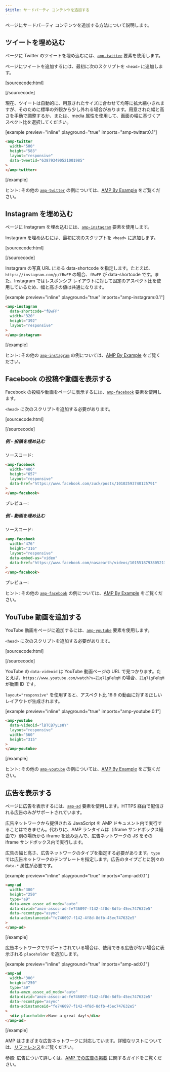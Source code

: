 ```yaml
---
$title: サードパーティ コンテンツを追加する
---
```


ページにサードパーティ コンテンツを追加する方法について説明します。

## ツイートを埋め込む

ページに Twitter のツイートを埋め込むには、[`amp-twitter`](../../../../documentation/components/reference/amp-twitter.md) 要素を使用します。

ページにツイートを追加するには、最初に次のスクリプトを `<head>` に追加します。

[sourcecode:html]

<script async custom-element="amp-twitter" src="https://cdn.ampproject.org/v0/amp-twitter-0.1.js"></script>

[/sourcecode]

現在、ツイートは自動的に、用意されたサイズに合わせて均等に拡大縮小されますが、そのために標準の外観から少し外れる場合があります。用意された幅と高さを手動で調整するか、または、media 属性を使用して、画面の幅に基づくアスペクト比を選択してください。

[example preview="inline" playground="true" imports="amp-twitter:0.1"]

```html
<amp-twitter
  width="500"
  height="583"
  layout="responsive"
  data-tweetid="638793490521001985"
>
</amp-twitter>
```

[/example]

ヒント: その他の [`amp-twitter`](../../../../documentation/components/reference/amp-twitter.md) の例については、[AMP By Example](../../../../documentation/examples/documentation/amp-twitter.html) をご覧ください。

## Instagram を埋め込む

ページに Instagram を埋め込むには、[`amp-instagram`](../../../../documentation/components/reference/amp-instagram.md) 要素を使用します。

Instagram を埋め込むには、最初に次のスクリプトを `<head>` に追加します。

[sourcecode:html]

<script async custom-element="amp-instagram" src="https://cdn.ampproject.org/v0/amp-instagram-0.1.js"></script>

[/sourcecode]

Instagram の写真 URL にある data-shortcode を指定します。たとえば、`https://instagram.com/p/fBwFP` の場合、`fBwFP` が data-shortcode です。また、Instagram ではレスポンシブ レイアウトに対して固定のアスペクト比を使用しているため、幅と高さの値は共通になります。

[example preview="inline" playground="true" imports="amp-instagram:0.1"]

```html
<amp-instagram
  data-shortcode="fBwFP"
  width="320"
  height="392"
  layout="responsive"
>
</amp-instagram>
```

[/example]

ヒント: その他の [`amp-instagram`](../../../../documentation/components/reference/amp-instagram.md) の例については、[AMP By Example](../../../../documentation/examples/documentation/amp-instagram.html) をご覧ください。

## Facebook の投稿や動画を表示する

Facebook の投稿や動画をページに表示するには、[`amp-facebook`](../../../../documentation/components/reference/amp-facebook.md) 要素を使用します。

`<head>` に次のスクリプトを追加する必要があります。

[sourcecode:html]

<script async custom-element="amp-facebook" src="https://cdn.ampproject.org/v0/amp-facebook-0.1.js"></script>

[/sourcecode]

##### 例 - 投稿を埋め込む

ソースコード:

```html
<amp-facebook
  width="486"
  height="657"
  layout="responsive"
  data-href="https://www.facebook.com/zuck/posts/10102593740125791"
>
</amp-facebook>
```

プレビュー:
<amp-facebook width="486" height="657"
    layout="responsive"
    data-href="https://www.facebook.com/zuck/posts/10102593740125791">
</amp-facebook>

##### 例 - 動画を埋め込む

ソースコード:

```html
<amp-facebook
  width="476"
  height="316"
  layout="responsive"
  data-embed-as="video"
  data-href="https://www.facebook.com/nasaearth/videos/10155187938052139"
>
</amp-facebook>
```

プレビュー:
<amp-facebook width="476" height="316"
    layout="responsive"
    data-embed-as="video"
    data-href="https://www.facebook.com/nasaearth/videos/10155187938052139">
</amp-facebook>

ヒント: その他の [`amp-facebook`](../../../../documentation/components/reference/amp-facebook.md) の例については、[AMP By Example](../../../../documentation/examples/documentation/amp-facebook.html) をご覧ください。

## YouTube 動画を追加する

YouTube 動画をページに追加するには、[`amp-youtube`](../../../../documentation/components/reference/amp-youtube.md) 要素を使用します。

`<head>` に次のスクリプトを追加する必要があります。

[sourcecode:html]

<script async custom-element="amp-youtube" src="https://cdn.ampproject.org/v0/amp-youtube-0.1.js"></script>

[/sourcecode]

YouTube の `data-videoid` は YouTube 動画ページの URL で見つかります。たとえば、`https://www.youtube.com/watch?v=Z1q71gFeRqM` の場合、`Z1q71gFeRqM` が動画 ID です。

`layout="responsive"` を使用すると、アスペクト比 16:9 の動画に対する正しいレイアウトが生成されます。

[example preview="inline" playground="true" imports="amp-youtube:0.1"]

```html
<amp-youtube
  data-videoid="lBTCB7yLs8Y"
  layout="responsive"
  width="560"
  height="315"
>
</amp-youtube>
```

[/example]

ヒント: その他の [`amp-youtube`](../../../../documentation/components/reference/amp-youtube.md) の例については、[AMP By Example](../../../../documentation/examples/documentation/amp-youtube.html) をご覧ください。

## 広告を表示する

ページに広告を表示するには、[`amp-ad`](../../../../documentation/components/reference/amp-ad.md) 要素を使用します。HTTPS 経由で配信される広告のみがサポートされています。

広告ネットワークから提供される JavaScript を AMP ドキュメント内で実行することはできません。代わりに、AMP ランタイムは（iframe サンドボックス経由で）別の場所から iframe を読み込んで、広告ネットワークの JS をその iframe サンドボックス内で実行します。

広告の幅と高さ、広告ネットワークのタイプを指定する必要があります。`type` では広告ネットワークのテンプレートを指定します。広告のタイプごとに別々の `data-*` 属性が必要です。

[example preview="inline" playground="true" imports="amp-ad:0.1"]

```html
<amp-ad
  width="300"
  height="250"
  type="a9"
  data-amzn_assoc_ad_mode="auto"
  data-divid="amzn-assoc-ad-fe746097-f142-4f8d-8dfb-45ec747632e5"
  data-recomtype="async"
  data-adinstanceid="fe746097-f142-4f8d-8dfb-45ec747632e5"
>
</amp-ad>
```

[/example]

広告ネットワークでサポートされている場合は、使用できる広告がない場合に表示される `placeholder` を追加します。

[example preview="inline" playground="true" imports="amp-ad:0.1"]

```html
<amp-ad
  width="300"
  height="250"
  type="a9"
  data-amzn_assoc_ad_mode="auto"
  data-divid="amzn-assoc-ad-fe746097-f142-4f8d-8dfb-45ec747632e5"
  data-recomtype="async"
  data-adinstanceid="fe746097-f142-4f8d-8dfb-45ec747632e5"
>
  <div placeholder>Have a great day!</div>
</amp-ad>
```

[/example]

AMP はさまざまな広告ネットワークに対応しています。詳細なリストについては、[リファレンス](../../../../documentation/components/reference/amp-ad.md#supported-ad-networks)をご覧ください。

参照: 広告について詳しくは、[AMP での広告の掲載](../../../../documentation/guides-and-tutorials/develop/monetization/index.md) に関するガイドをご覧ください。
